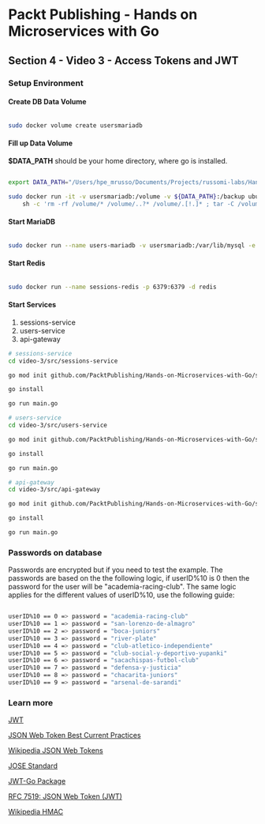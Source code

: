 # Packt Publishing - Hands on Microservices with Go

## Section 4 - Video 3 - Access Tokens and JWT

### Setup Environment

#### Create DB Data Volume

``` bash

sudo docker volume create usersmariadb

```

#### Fill up Data Volume

**$DATA_PATH** should be your home directory, where go is installed.

``` bash

export DATA_PATH="/Users/hpe_mrusso/Documents/Projects/russomi-labs/Hands-on-Microservices-with-Go/section-4/video-3/data"

sudo docker run -it -v usersmariadb:/volume -v ${DATA_PATH}:/backup ubuntu \
    sh -c 'rm -rf /volume/* /volume/..?* /volume/.[!.]* ; tar -C /volume/ -xjf /backup/usersmariadb.tar.bz2'

```

#### Start MariaDB

``` bash

sudo docker run --name users-mariadb -v usersmariadb:/var/lib/mysql -e MYSQL_ROOT_PASSWORD=root-password -p 3306:3306 -d mariadb

```

#### Start Redis

``` bash

sudo docker run --name sessions-redis -p 6379:6379 -d redis

```

#### Start Services

1. sessions-service
2. users-service
3. api-gateway

``` BASH
# sessions-service
cd video-3/src/sessions-service

go mod init github.com/PacktPublishing/Hands-on-Microservices-with-Go/section-4/video-3/src/sessions-service

go install

go run main.go

# users-service
cd video-3/src/users-service

go mod init github.com/PacktPublishing/Hands-on-Microservices-with-Go/section-4/video-3/src/users-service

go install

go run main.go

# api-gateway
cd video-3/src/api-gateway

go mod init github.com/PacktPublishing/Hands-on-Microservices-with-Go/section-4/video-3/src/api-gateway

go install

go run main.go

```

### Passwords on database

Passwords are encrypted but if you need to test the example. The passwords are based on the the following logic, if userID%10 is 0 then the password for the user will be "academia-racing-club". The same logic applies for the different values of userID%10, use the following guide:

``` bash

userID%10 == 0 => password = "academia-racing-club"
userID%10 == 1 => password = "san-lorenzo-de-almagro"
userID%10 == 2 => password = "boca-juniors"
userID%10 == 3 => password = "river-plate"
userID%10 == 4 => password = "club-atletico-independiente"
userID%10 == 5 => password = "club-social-y-deportivo-yupanki"
userID%10 == 6 => password = "sacachispas-futbol-club"
userID%10 == 7 => password = "defensa-y-justicia"
userID%10 == 8 => password = "chacarita-juniors"
userID%10 == 9 => password = "arsenal-de-sarandi"

```

### Learn more

[JWT](https://jwt.io/)

[JSON Web Token Best Current Practices](http://self-issued.info/docs/draft-sheffer-oauth-jwt-bcp-00.html)

[Wikipedia JSON Web Tokens](https://en.wikipedia.org/wiki/JSON_Web_Token)

[JOSE Standard](http://jose.readthedocs.io/en/latest/)

[JWT-Go Package](https://github.com/dgrijalva/jwt-go)

[RFC 7519: JSON Web Token (JWT)](https://tools.ietf.org/html/rfc7519)

[Wikipedia HMAC](https://en.wikipedia.org/wiki/HMAC)

